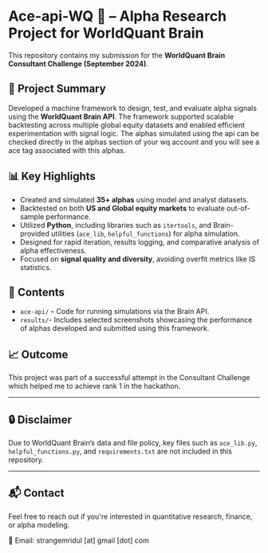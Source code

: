 # Ace-api-WQ 🧠 – Alpha Research Project for WorldQuant Brain

This repository contains my submission for the **WorldQuant Brain Consultant Challenge (September 2024)**.

## 📌 Project Summary

Developed a machine framework to design, test, and evaluate alpha signals using the **WorldQuant Brain API**. The framework supported scalable backtesting across multiple global equity datasets and enabled efficient experimentation with signal logic.
The alphas simulated using the api can be checked directly in the alphas section of your wq account and you will see a ace tag associated with this alphas.

## 📊 Key Highlights

- Created and simulated **35+ alphas** using model and analyst datasets.
- Backtested on both **US and Global equity markets** to evaluate out-of-sample performance.
- Utilized **Python**, including libraries such as `itertools`, and Brain-provided utilities (`ace_lib`, `helpful_functions`) for alpha simulation.
- Designed for rapid iteration, results logging, and comparative analysis of alpha effectiveness.
- Focused on **signal quality and diversity**, avoiding overfit metrics like IS statistics.

## 📂 Contents

- `ace-api/` – Code for running simulations via the Brain API.
- `results/`- Includes selected screenshots showcasing the performance of alphas developed and submitted using this framework.

## 📈 Outcome

This project was part of a successful attempt in the Consultant Challenge which helped me to achieve rank 1 in the hackathon.

---

## 🔒 Disclaimer

Due to WorldQuant Brain’s data and file policy, key files such as `ace_lib.py`, `helpful_functions.py`, and `requirements.txt` are not included in this repository.

---

## 📬 Contact

Feel free to reach out if you're interested in quantitative research, finance, or alpha modeling.

📧 Email: strangemridul [at] gmail [dot] com

